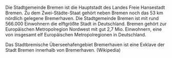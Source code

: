 Die Stadtgemeinde Bremen ist die Hauptstadt des Landes Freie Hansestadt Bremen. Zu dem Zwei-Städte-Staat gehört neben Bremen noch das 53 km nördlich gelegene Bremerhaven. Die Stadtgemeinde Bremen ist mit rund 566.000 Einwohnern die elftgrößte Stadt in Deutschland. Bremen gehört zur Europäischen Metropolregion Nordwest mit gut 2,7 Mio. Einwohnern, eine von insgesamt elf Europäischen Metropolregionen in Deutschland.

Das Stadtbremische Überseehafengebiet Bremerhaven ist eine Exklave der Stadt Bremen innerhalb von Bremerhaven. (Wikipedia)
